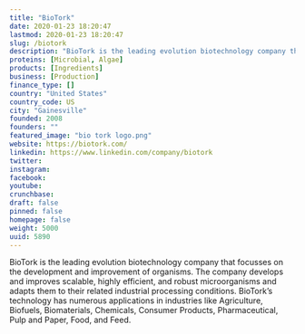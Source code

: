 ```yaml
---
title: "BioTork"
date: 2020-01-23 18:20:47
lastmod: 2020-01-23 18:20:47
slug: /biotork
description: "BioTork is the leading evolution biotechnology company that focusses on the development and improvement of organisms. The company develops and improves scalable, highly efficient, and robust microorganisms and adapts them to their related industrial processing conditions. BioTork’s technology has numerous applications in industries like Agriculture, Biofuels, Biomaterials, Chemicals, Consumer Products, Pharmaceutical, Pulp and Paper, Food, and Feed."
proteins: [Microbial, Algae]
products: [Ingredients]
business: [Production]
finance_type: []
country: "United States"
country_code: US
city: "Gainesville"
founded: 2008
founders: ""
featured_image: "bio tork logo.png"
website: https://biotork.com/
linkedin: https://www.linkedin.com/company/biotork
twitter: 
instagram: 
facebook: 
youtube: 
crunchbase: 
draft: false
pinned: false
homepage: false
weight: 5000
uuid: 5890
---
```

BioTork is the leading evolution biotechnology company that focusses on the development and improvement of organisms. The company develops and improves scalable, highly efficient, and robust microorganisms and adapts them to their related industrial processing conditions. BioTork’s technology has numerous applications in industries like Agriculture, Biofuels, Biomaterials, Chemicals, Consumer Products, Pharmaceutical, Pulp and Paper, Food, and Feed.
